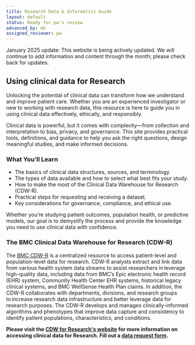 ```yaml
---
title: Research Data & Informatics Guide
layout: default
status: Ready for pw's review
advanced_by: mh
assigned_reviewer: pw
---
```

January 2025 update: This website is being actively updated. We will continue to add information and content through the month; please check back for updates.

## Using clinical data for Research
Unlocking the potential of clinical data can transform how we understand and improve patient care. Whether you are an experienced investigator or new to working with research data, this resource is here to guide you in using clinical data effectively, ethically, and responsibly.  

Clinical data is powerful, but it comes with complexity—from collection and interpretation to bias, privacy, and governance. This site provides practical tools, definitions, and guidance to help you ask the right questions, design meaningful studies, and make informed decisions.  

### What You’ll Learn
- The basics of clinical data structures, sources, and terminology.  
- The types of data available and how to select what best fits your study.  
- How to make the most of the Clinical Data Warehouse for Research (CDW-R).  
- Practical steps for requesting and receiving a dataset.  
- Key considerations for governance, compliance, and ethical use.  

Whether you’re studying patient outcomes, population health, or predictive models, our goal is to demystify the process and provide the knowledge you need to use clinical data with confidence.  

### The BMC Clinical Data Warehouse for Research (CDW-R)
The [BMC CDW-R](https://www.bmc.org/research/clinical-data-warehouse-cdw) is a centralized resource to access patient-level and population-level data for research. CDW-R analysts extract and link data from various health system data streams to assist researchers in leverage high-quality data, including data from BMC’s Epic electronic health record (EHR) system, Community Health Center EHR systems, historical legacy clinical systems, and BMC WellSense Health Plan claims. In addition, the CDW-R collaborates with departments, divisions, and research groups to increase research data infrastructure and better leverage data for research purposes. The CDW-R develops and manages clinically-informed algorithms and phenotypes that improve data capture and consistency to identify patient populations, characteristics, and conditions.  

**Please visit the [CDW for Research's website](https://www.bmc.org/research/clinical-data-warehouse-cdw) for more information on accessing clinical data for Research. Fill out a [data request form](https://bmc.tfaforms.net/f/cdw-data-request-form).**
